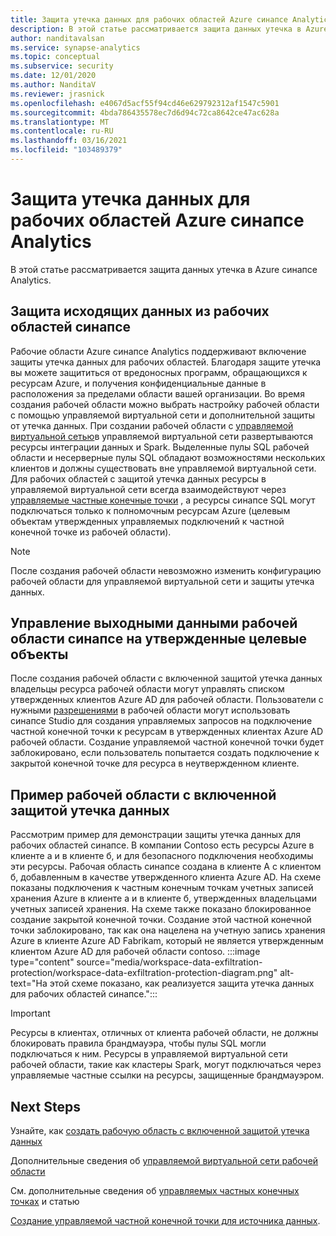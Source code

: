 ```yaml
---
title: Защита утечка данных для рабочих областей Azure синапсе Analytics
description: В этой статье рассматривается защита данных утечка в Azure синапсе Analytics.
author: nanditavalsan
ms.service: synapse-analytics
ms.topic: conceptual
ms.subservice: security
ms.date: 12/01/2020
ms.author: NanditaV
ms.reviewer: jrasnick
ms.openlocfilehash: e4067d5acf55f94cd46e629792312af1547c5901
ms.sourcegitcommit: 4bda786435578ec7d6d94c72ca8642ce47ac628a
ms.translationtype: MT
ms.contentlocale: ru-RU
ms.lasthandoff: 03/16/2021
ms.locfileid: "103489379"
---
```

# <a name="data-exfiltration-protection-for-azure-synapse-analytics-workspaces"></a>Защита утечка данных для рабочих областей Azure синапсе Analytics
В этой статье рассматривается защита данных утечка в Azure синапсе Analytics.

## <a name="securing-data-egress-from-synapse-workspaces"></a>Защита исходящих данных из рабочих областей синапсе
Рабочие области Azure синапсе Analytics поддерживают включение защиты утечка данных для рабочих областей. Благодаря защите утечка вы можете защититься от вредоносных программ, обращающихся к ресурсам Azure, и получения конфиденциальные данные в расположения за пределами области вашей организации. Во время создания рабочей области можно выбрать настройку рабочей области с помощью управляемой виртуальной сети и дополнительной защиты от утечка данных. При создании рабочей области с [управляемой виртуальной сетью](./synapse-workspace-managed-vnet.md)в управляемой виртуальной сети развертываются ресурсы интеграции данных и Spark. Выделенные пулы SQL рабочей области и несерверные пулы SQL обладают возможностями нескольких клиентов и должны существовать вне управляемой виртуальной сети. Для рабочих областей с защитой утечка данных ресурсы в управляемой виртуальной сети всегда взаимодействуют через [управляемые частные конечные точки](./synapse-workspace-managed-private-endpoints.md) , а ресурсы синапсе SQL могут подключаться только к полномочным ресурсам Azure (целевым объектам утвержденных управляемых подключений к частной конечной точке из рабочей области). 

>[!Note]
>После создания рабочей области невозможно изменить конфигурацию рабочей области для управляемой виртуальной сети и защиты утечка данных.

## <a name="managing-synapse-workspace-data-egress-to-approved-targets"></a>Управление выходными данными рабочей области синапсе на утвержденные целевые объекты
После создания рабочей области с включенной защитой утечка данных владельцы ресурса рабочей области могут управлять списком утвержденных клиентов Azure AD для рабочей области. Пользователи с нужными [разрешениями](./synapse-workspace-access-control-overview.md) в рабочей области могут использовать синапсе Studio для создания управляемых запросов на подключение частной конечной точки к ресурсам в утвержденных клиентах Azure AD рабочей области. Создание управляемой частной конечной точки будет заблокировано, если пользователь попытается создать подключение к закрытой конечной точке для ресурса в неутвержденном клиенте.

## <a name="sample-workspace-with-data-exfiltration-protection-enabled"></a>Пример рабочей области с включенной защитой утечка данных
Рассмотрим пример для демонстрации защиты утечка данных для рабочих областей синапсе. В компании Contoso есть ресурсы Azure в клиенте а и в клиенте б, и для безопасного подключения необходимы эти ресурсы. Рабочая область синапсе создана в клиенте A с клиентом б, добавленным в качестве утвержденного клиента Azure AD. На схеме показаны подключения к частным конечным точкам учетных записей хранения Azure в клиенте а и в клиенте б, утвержденных владельцами учетных записей хранения. На схеме также показано блокированное создание закрытой конечной точки. Создание этой частной конечной точки заблокировано, так как она нацелена на учетную запись хранения Azure в клиенте Azure AD Fabrikam, который не является утвержденным клиентом Azure AD для рабочей области contoso. 
:::image type="content" source="media/workspace-data-exfiltration-protection/workspace-data-exfiltration-protection-diagram.png" alt-text="На этой схеме показано, как реализуется защита утечка данных для рабочих областей синапсе.":::

>[!IMPORTANT]
>Ресурсы в клиентах, отличных от клиента рабочей области, не должны блокировать правила брандмауэра, чтобы пулы SQL могли подключаться к ним. Ресурсы в управляемой виртуальной сети рабочей области, такие как кластеры Spark, могут подключаться через управляемые частные ссылки на ресурсы, защищенные брандмауэром.
## <a name="next-steps"></a>Next Steps

Узнайте, как [создать рабочую область с включенной защитой утечка данных](./how-to-create-a-workspace-with-data-exfiltration-protection.md)

Дополнительные сведения об [управляемой виртуальной сети рабочей области](./synapse-workspace-managed-vnet.md)

См. дополнительные сведения об [управляемых частных конечных точках](./synapse-workspace-managed-private-endpoints.md) и статью

[Создание управляемой частной конечной точки для источника данных](./how-to-create-managed-private-endpoints.md).
